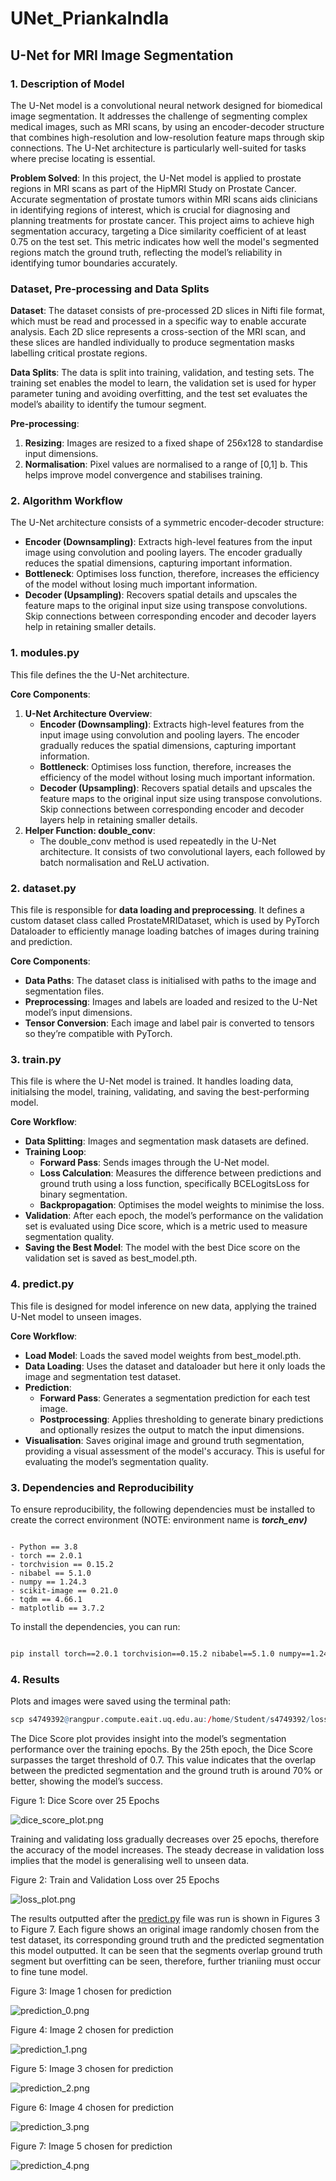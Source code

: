# UNet_PriankaIndla

## U-Net for MRI Image Segmentation

### 1.  Description of Model

The U-Net model is a convolutional neural network designed for biomedical image segmentation. It addresses the challenge of segmenting complex medical images, such as MRI scans, by using an encoder-decoder structure that combines high-resolution and low-resolution feature maps through skip connections. The U-Net architecture is particularly well-suited for tasks where precise locating is essential.

**Problem Solved**: In this project, the U-Net model is applied to prostate regions in MRI scans as part of the HipMRI Study on Prostate Cancer. Accurate segmentation of prostate tumors within MRI scans aids clinicians in identifying regions of interest, which is crucial for diagnosing and planning treatments for prostate cancer. This project aims to achieve high segmentation accuracy, targeting a Dice similarity coefficient of at least 0.75 on the test set. This metric indicates how well the model's segmented regions match the ground truth, reflecting the model’s reliability in identifying tumor boundaries accurately. 

### Dataset, Pre-processing and Data Splits

**Dataset**: The dataset consists of pre-processed 2D slices in Nifti file format, which must be read and processed in a specific way to enable accurate analysis. Each 2D slice represents a cross-section of the MRI scan, and these slices are handled individually to produce segmentation masks labelling critical prostate regions.

**Data Splits**:
The data is split into training, validation, and testing sets. The training set enables the model to learn, the validation set is used for hyper parameter tuning and avoiding overfitting, and the test set evaluates the model’s abaility to identify the tumour segment.

**Pre-processing**:

1. **Resizing**: Images are resized to a fixed shape of 256x128 to standardise input dimensions.
2. **Normalisation**: Pixel values are normalised to a range of [0,1] b. This helps improve model convergence and stabilises training.

### 2. Algorithm Workflow

The U-Net architecture consists of a symmetric encoder-decoder structure:

- **Encoder (Downsampling)**: Extracts high-level features from the input image using convolution and pooling layers. The encoder gradually reduces the spatial dimensions, capturing important information.
- **Bottleneck**: Optimises loss function, therefore, increases the efficiency of the model without losing much important information.
- **Decoder (Upsampling)**: Recovers spatial details and upscales the feature maps to the original input size using transpose convolutions. Skip connections between corresponding encoder and decoder layers help in retaining smaller details.

### **1. modules.py**

This file defines the the U-Net architecture.

**Core Components**:

1. **U-Net Architecture Overview**:
    - **Encoder (Downsampling)**: Extracts high-level features from the input image using convolution and pooling layers. The encoder gradually reduces the spatial dimensions, capturing important information.
    - **Bottleneck**: Optimises loss function, therefore, increases the efficiency of the model without losing much important information.
    - **Decoder (Upsampling)**: Recovers spatial details and upscales the feature maps to the original input size using transpose convolutions. Skip connections between corresponding encoder and decoder layers help in retaining smaller details.
2. **Helper Function: double_conv**:
    - The double_conv method is used repeatedly in the U-Net architecture. It consists of two convolutional layers, each followed by batch normalisation and ReLU activation.

### 2. dataset.py

This file is responsible for **data loading and preprocessing**. It defines a custom dataset class called ProstateMRIDataset, which is used by PyTorch Dataloader to efficiently manage loading batches of images during training and prediction.

**Core Components**:

- **Data Paths**: The dataset class is initialised with paths to the image and segmentation files.
- **Preprocessing**: Images and labels are loaded and resized to the U-Net model’s input dimensions.
- **Tensor Conversion**: Each image and label pair is converted to tensors so they’re compatible with PyTorch.

### 3. train.py

This file is where the U-Net model is trained. It handles loading data, initialsing the model, training, validating, and saving the best-performing model.

**Core Workflow**:

- **Data Splitting**: Images and segmentation mask datasets are defined.
- **Training Loop**:
    - **Forward Pass**: Sends images through the U-Net model.
    - **Loss Calculation**: Measures the difference between predictions and ground truth using a loss function, specifically BCELogitsLoss for binary segmentation.
    - **Backpropagation**: Optimises the model weights to minimise the loss.
- **Validation**: After each epoch, the model’s performance on the validation set is evaluated using Dice score, which is a metric used to measure segmentation quality.
- **Saving the Best Model**: The model with the best Dice score on the validation set is saved as best_model.pth.

### 4. predict.py

This file is designed for model inference on new data, applying the trained U-Net model to unseen images.

**Core Workflow**:

- **Load Model**: Loads the saved model weights from best_model.pth.
- **Data Loading**: Uses the dataset and dataloader but here it only loads the image and segmentation test dataset.
- **Prediction**:
    - **Forward Pass**: Generates a segmentation prediction for each test image.
    - **Postprocessing**: Applies thresholding to generate binary predictions and optionally resizes the output to match the input dimensions.
- **Visualisation**: Saves original image and ground truth segmentation, providing a visual assessment of the model's accuracy. This is useful for evaluating the model’s segmentation quality.

### 3. Dependencies and Reproducibility

To ensure reproducibility, the following dependencies must be installed to create the correct environment (NOTE: environment name is ***torch_env)***

```

- Python == 3.8
- torch == 2.0.1
- torchvision == 0.15.2
- nibabel == 5.1.0
- numpy == 1.24.3
- scikit-image == 0.21.0
- tqdm == 4.66.1
- matplotlib == 3.7.2

```

To install the dependencies, you can run:

```bash

pip install torch==2.0.1 torchvision==0.15.2 nibabel==5.1.0 numpy==1.24.3 scikit-image==0.21.0 tqdm==4.66.1 matplotlib==3.7.2

```

### 4. Results

Plots and images were saved using the terminal path:

```r
scp s4749392@rangpur.compute.eait.uq.edu.au:/home/Student/s4749392/loss_plot.png ~/Desktop/

```
The Dice Score plot provides insight into the model’s segmentation performance over the training epochs. By the 25th epoch, the Dice Score surpasses the target threshold of 0.7. This value indicates that the overlap between the predicted segmentation and the ground truth is around 70% or better, showing the model’s success.

Figure 1: Dice Score over 25 Epochs

![dice_score_plot.png](https://prod-files-secure.s3.us-west-2.amazonaws.com/34e99d82-20e4-4b43-a614-2d473c77d06c/626cae83-e22e-4735-9e83-ed43caa10c95/dice_score_plot.png)

Training and validating loss gradually decreases over 25 epochs, therefore the accuracy of the model increases. The steady decrease in validation loss implies that the model is generalising well to unseen data.

Figure 2: Train and Validation Loss over 25 Epochs

![loss_plot.png](https://prod-files-secure.s3.us-west-2.amazonaws.com/34e99d82-20e4-4b43-a614-2d473c77d06c/c0e403fe-9b87-45fc-936a-94778af6b137/loss_plot.png)

The results outputted after the [predict.py](http://predict.py) file was run is shown in Figures 3 to Figure 7. Each figure shows an original image randomly chosen from the test dataset, its corresponding ground truth and the predicted segmentation this model outputted. It can be seen that the segments overlap ground truth segment but overfitting can be seen, therefore, further trianiing must occur to fine tune model.

Figure 3: Image 1 chosen for prediction

![prediction_0.png](https://prod-files-secure.s3.us-west-2.amazonaws.com/34e99d82-20e4-4b43-a614-2d473c77d06c/1c219f50-c243-45fd-aec3-2f2298af4ee9/prediction_0.png)

Figure 4: Image 2 chosen for prediction

![prediction_1.png](https://prod-files-secure.s3.us-west-2.amazonaws.com/34e99d82-20e4-4b43-a614-2d473c77d06c/8fcf0cd8-b711-4b61-a392-ffe3a27c4414/prediction_1.png)

Figure 5: Image 3 chosen for prediction

![prediction_2.png](https://prod-files-secure.s3.us-west-2.amazonaws.com/34e99d82-20e4-4b43-a614-2d473c77d06c/5636902d-e939-4eac-96a7-1677d2311199/prediction_2.png)

Figure 6: Image 4 chosen for prediction

![prediction_3.png](https://prod-files-secure.s3.us-west-2.amazonaws.com/34e99d82-20e4-4b43-a614-2d473c77d06c/92f96167-5c58-49c2-b195-1715e773e081/prediction_3.png)

Figure 7: Image 5 chosen for prediction

![prediction_4.png](https://prod-files-secure.s3.us-west-2.amazonaws.com/34e99d82-20e4-4b43-a614-2d473c77d06c/220adf2d-394e-4319-91e5-aba9898161d1/prediction_4.png)
